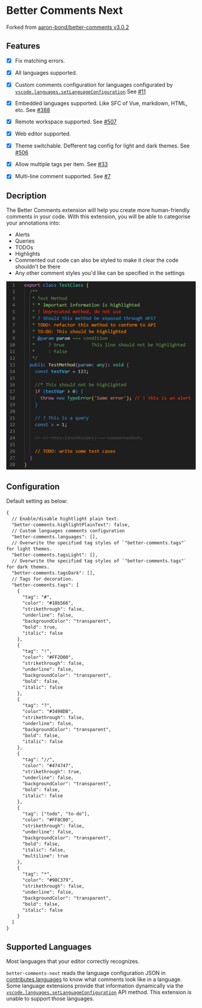 # Better Comments Next

Forked from [aaron-bond/better-comments v3.0.2](https://github.com/aaron-bond/better-comments)

## Features

- [x] Fix matching errors.
- [x] All languages supported. 
- [x] Custom comments configuration for languages configurated by [`vscode.languages.setLanguageConfiguration`](https://code.visualstudio.com/api/references/vscode-api#languages) See [#11](https://github.com/aaron-bond/better-comments/issues/11)
- [x] Embedded languages supported. Like SFC of Vue, markdown, HTML, etc. See [#388](https://github.com/aaron-bond/better-comments/issues/388#issuecomment-1527426462)
- [x] Remote workspace supported. See [#507](https://github.com/aaron-bond/better-comments/issues/507)
- [x] Web editor supported.
- [x] Theme switchable. Defferent tag config for light and dark themes. See [#506](https://github.com/aaron-bond/better-comments/issues/506)
- [x] Allow multiple tags per item. See [#33](https://github.com/aaron-bond/better-comments/issues/33)
- [x] Multi-line comment supported. See [#7](https://github.com/edwinhuish/better-comments-next/issues/7)


## Decription
The Better Comments extension will help you create more human-friendly comments in your code.
With this extension, you will be able to categorise your annotations into:

* Alerts
* Queries
* TODOs
* Highlights
* Commented out code can also be styled to make it clear the code shouldn't be there
* Any other comment styles you'd like can be specified in the settings

![Annotated code](static/better-comments.png)

## Configuration

Default setting as below:

```jsonc
{
  // Enable/disable hightlight plain text.
  "better-comments.highlightPlainText": false,
  // Custom languages comments configuration
  "better-comments.languages": [],
  // Overwrite the specified tag styles of `"better-comments.tags"` for light themes.
  "better-comments.tagsLight": [],
  // Overwrite the specified tag styles of `"better-comments.tags"` for dark themes.
  "better-comments.tagsDark": [],
  // Tags for decoration.
  "better-comments.tags": [
    {
      "tag": "#",
      "color": "#18b566",
      "strikethrough": false,
      "underline": false,
      "backgroundColor": "transparent",
      "bold": true,
      "italic": false
    },
    {
      "tag": "!",
      "color": "#FF2D00",
      "strikethrough": false,
      "underline": false,
      "backgroundColor": "transparent",
      "bold": false,
      "italic": false
    },
    {
      "tag": "?",
      "color": "#3498DB",
      "strikethrough": false,
      "underline": false,
      "backgroundColor": "transparent",
      "bold": false,
      "italic": false
    },
    {
      "tag": "//",
      "color": "#474747",
      "strikethrough": true,
      "underline": false,
      "backgroundColor": "transparent",
      "bold": false,
      "italic": false
    },
    {
      "tag": ["todo", "to-do"],
      "color": "#FF8C00",
      "strikethrough": false,
      "underline": false,
      "backgroundColor": "transparent",
      "bold": false,
      "italic": false,
      "multiline": true
    },
    {
      "tag": "*",
      "color": "#98C379",
      "strikethrough": false,
      "underline": false,
      "backgroundColor": "transparent",
      "bold": false,
      "italic": false
    }
  ]
}
```

## Supported Languages

Most languages that your editor correctly recognizes.

`better-comments-next` reads the language configuration JSON in [contributes.languages](https://code.visualstudio.com/api/references/contribution-points#contributes.languages) to know what comments look like in a language. Some language extensions provide that information dynamically via the [`vscode.languages.setLanguageConfiguration`](https://code.visualstudio.com/api/references/vscode-api#languages) API method. This extension is unable to support those languages.
